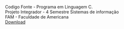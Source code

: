
Codigo Fonte - Programa em Linguagem C.<br />
Projeto Integrador - 4 Semestre Sistemas de informação<br />
FAM - Faculdade de Americana<br />
[Download](https://github.com/Aio-G/PI-SistEscolar/releases/download/Release/ProjInt.exe)
